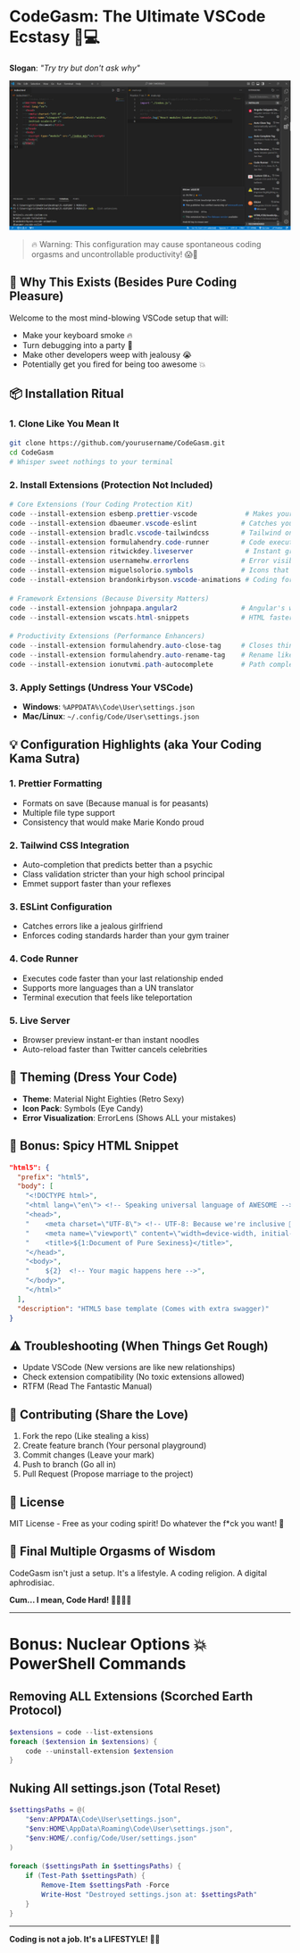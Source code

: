 # CodeGasm: The Ultimate VSCode Ecstasy 🚀💻
**Slogan**: _"Try try but don't ask why"_

![Coding Nirvana](https://raw.githubusercontent.com/girish-kor/CodeGasm-The-Ultimate-VSCode-Ecstasy/refs/heads/main/assets/CodeGasm.png)

> 🔥 Warning: This configuration may cause spontaneous coding orgasms and uncontrollable productivity! 😱🤯

## 🚀 Why This Exists (Besides Pure Coding Pleasure)

Welcome to the most mind-blowing VSCode setup that will:
- Make your keyboard smoke 🔥
- Turn debugging into a party 🎉
- Make other developers weep with jealousy 😭
- Potentially get you fired for being too awesome 💥

## 📦 Installation Ritual

### 1. Clone Like You Mean It

```bash
git clone https://github.com/yourusername/CodeGasm.git
cd CodeGasm
# Whisper sweet nothings to your terminal
```

### 2. Install Extensions (Protection Not Included)

```powershell
# Core Extensions (Your Coding Protection Kit)
code --install-extension esbenp.prettier-vscode            # Makes your code beautiful
code --install-extension dbaeumer.vscode-eslint           # Catches your coding STDs
code --install-extension bradlc.vscode-tailwindcss        # Tailwind on steroids
code --install-extension formulahendry.code-runner        # Code execution speedrun
code --install-extension ritwickdey.liveserver             # Instant gratification server
code --install-extension usernamehw.errorlens             # Error visibility like HD porn
code --install-extension miguelsolorio.symbols            # Icons that seduce your eyes
code --install-extension brandonkirbyson.vscode-animations # Coding foreplay animations

# Framework Extensions (Because Diversity Matters)
code --install-extension johnpapa.angular2                # Angular's wet dream
code --install-extension wscats.html-snippets             # HTML faster than your ex moves on

# Productivity Extensions (Performance Enhancers)
code --install-extension formulahendry.auto-close-tag     # Closes things faster than you
code --install-extension formulahendry.auto-rename-tag    # Rename like a boss
code --install-extension ionutvmi.path-autocomplete       # Path completion more reliable than Tinder
```

### 3. Apply Settings (Undress Your VSCode)

- **Windows**: `%APPDATA%\Code\User\settings.json`
- **Mac/Linux**: `~/.config/Code/User\settings.json`

## 💡 Configuration Highlights (aka Your Coding Kama Sutra)

### 1. Prettier Formatting
- Formats on save (Because manual is for peasants)
- Multiple file type support
- Consistency that would make Marie Kondo proud

### 2. Tailwind CSS Integration
- Auto-completion that predicts better than a psychic
- Class validation stricter than your high school principal
- Emmet support faster than your reflexes

### 3. ESLint Configuration
- Catches errors like a jealous girlfriend
- Enforces coding standards harder than your gym trainer

### 4. Code Runner
- Executes code faster than your last relationship ended
- Supports more languages than a UN translator
- Terminal execution that feels like teleportation

### 5. Live Server
- Browser preview instant-er than instant noodles
- Auto-reload faster than Twitter cancels celebrities

## 🎨 Theming (Dress Your Code)

- **Theme**: Material Night Eighties (Retro Sexy)
- **Icon Pack**: Symbols (Eye Candy)
- **Error Visualization**: ErrorLens (Shows ALL your mistakes)

## 📝 Bonus: Spicy HTML Snippet

```json
"html5": {
  "prefix": "html5",
  "body": [
    "<!DOCTYPE html>",
    "<html lang=\"en\"> <!-- Speaking universal language of AWESOME -->",
    "<head>",
    "    <meta charset=\"UTF-8\"> <!-- UTF-8: Because we're inclusive 🌈 -->",
    "    <meta name=\"viewport\" content=\"width=device-width, initial-scale=1.0\">",
    "    <title>${1:Document of Pure Sexiness}</title>",
    "</head>",
    "<body>",
    "    ${2}  <!-- Your magic happens here -->",
    "</body>",
    "</html>"
  ],
  "description": "HTML5 base template (Comes with extra swagger)"
}
```

## ⚠️ Troubleshooting (When Things Get Rough)

- Update VSCode (New versions are like new relationships)
- Check extension compatibility (No toxic extensions allowed)
- RTFM (Read The Fantastic Manual)

## 🤝 Contributing (Share the Love)

1. Fork the repo (Like stealing a kiss)
2. Create feature branch (Your personal playground)
3. Commit changes (Leave your mark)
4. Push to branch (Go all in)
5. Pull Request (Propose marriage to the project)

## 📄 License

MIT License - Free as your coding spirit! Do whatever the f*ck you want! 🤘

## 🌟 Final Multiple Orgasms of Wisdom

CodeGasm isn't just a setup. It's a lifestyle. A coding religion. A digital aphrodisiac.

**Cum... I mean, Code Hard! 🚀💦👨‍💻**

---

# Bonus: Nuclear Options 💥 **PowerShell Commands**

## Removing ALL Extensions (Scorched Earth Protocol) 

```powershell
$extensions = code --list-extensions
foreach ($extension in $extensions) {
    code --uninstall-extension $extension
}
```

## Nuking All settings.json (Total Reset)

```powershell
$settingsPaths = @(
    "$env:APPDATA\Code\User\settings.json",
    "$env:HOME\AppData\Roaming\Code\User\settings.json",
    "$env:HOME/.config/Code/User/settings.json"
)

foreach ($settingsPath in $settingsPaths) {
    if (Test-Path $settingsPath) {
        Remove-Item $settingsPath -Force
        Write-Host "Destroyed settings.json at: $settingsPath"
    }
}
```

---

**Coding is not a job. It's a LIFESTYLE! 🤯🔥**
